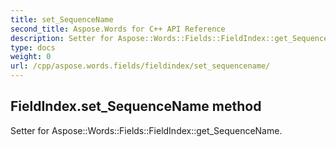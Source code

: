 ```yaml
---
title: set_SequenceName
second_title: Aspose.Words for C++ API Reference
description: Setter for Aspose::Words::Fields::FieldIndex::get_SequenceName. 
type: docs
weight: 0
url: /cpp/aspose.words.fields/fieldindex/set_sequencename/
---
```

## FieldIndex.set_SequenceName method


Setter for Aspose::Words::Fields::FieldIndex::get_SequenceName. 

